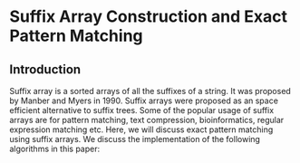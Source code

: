 # Suffix Array Construction and Exact Pattern Matching

## Introduction
Suffix array is a sorted arrays of all the suffixes of a string. It was proposed by Manber and Myers in 1990. Suffix arrays were proposed as an space efficient alternative to suffix trees. Some of the popular usage of suffix arrays are for pattern matching, text compression, bioinformatics, regular expression matching etc. Here, we will discuss exact pattern matching using suffix arrays. We discuss the implementation of the following algorithms in this paper: 



